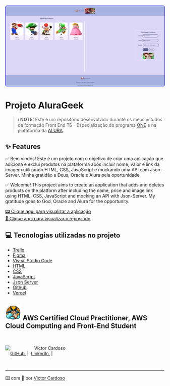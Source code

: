 <p align="center">
    <img 
        src="src/img/img-alurageek.png"
        width="800" 
        style="border-radius:5px; border: 1px solid blue"
    />
</p>

# Projeto AluraGeek

 > ℹ️ **NOTE:** Este é um repositório desenvolvido durante os meus estudos da formação Front End T6 - Especialização do programa [ONE](https://www.oracle.com/br/education/oracle-next-education/) e na plataforma da [ALURA](https://www.alura.com.br/).

## ✨ Features
✅ Bem vindos! Este é um projeto com o objetivo de criar uma aplicação que adiciona e exclui produtos na plataforma após incluir nome, valor e link da imagem utilizando HTML, CSS, JavaScript e mockando uma API com Json-Server. Minha gratidão a Deus, Oracle e Alura pela oportunidade.

✅ Welcome! This project aims to create an application that adds and deletes products on the platform after including the name, price and image link using HTML, CSS, JavaScript and mocking an API with Json-Server. My gratitude goes to God, Oracle and Alura for the opportunity.

<a href="https://projeto-challenge-one-alura-geek-alura-oracle.vercel.app/" title="View Project now"> 📟 Clique aqui para visualizar a aplicação</a><br/>
<a href="https://github.com/VictorSamuraiWol/Projeto-Challenge-ONE-AluraGeek-Alura-Oracle" title="View Repository now"> 📜 Clique aqui para visualizar o reposiório</a>

## 💻 Tecnologias utilizadas no projeto

- [Trello](https://trello.com/) 
- [Figma](https://www.figma.com/)
- [Visual Studio Code](https://code.visualstudio.com/)
- [HTML](https://html.com/) 
- [CSS](https://www.w3.org/Style/CSS/Overview.en.html)
- [JavaScript](https://www.javascript.com/)
- [Json Server](https://www.npmjs.com/package/json-server)
- [Github](https://github.com/)
- [Vercel](https://vercel.com/)

## <img src="src/img/icone-wolverine-sem-fundo.png" width="50" /> AWS Certified Cloud Practitioner, AWS Cloud Computing and Front-End Student 
<br>
<p>
    <img 
      align=left 
      margin=10 
      width=80 
      src="https://github.com/VictorSamuraiWol.png"
    />
    <p>&nbsp&nbsp&nbspVictor Cardoso<br>
    &nbsp&nbsp&nbsp
    <a 
        href="https://github.com/VictorSamuraiWol">
        GitHub
    </a>
    &nbsp;|&nbsp;
    <a 
        href="https://www.linkedin.com/in/victor-cardoso-cloud-front/">
        LinkedIn
    </a>
    &nbsp;|&nbsp;
    </p>
</p>
<br/>

---

⌨️ com 💚 por [Victor Cardoso](https://github.com/VictorSamuraiWol)
